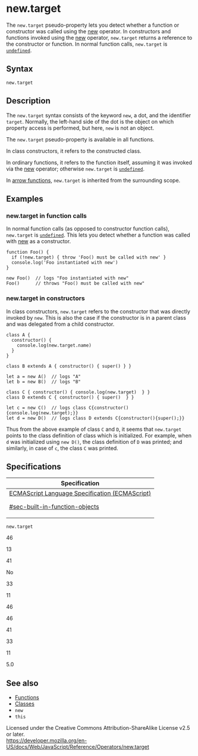 # new.target

The `new.target` pseudo-property lets you detect whether a function or constructor was called using the [new](new) operator. In constructors and functions invoked using the [new](new) operator, `new.target` returns a reference to the constructor or function. In normal function calls, `new.target` is [`undefined`](../global_objects/undefined).

## Syntax

    new.target

## Description

The `new.target` syntax consists of the keyword `new`, a dot, and the identifier `target`. Normally, the left-hand side of the dot is the object on which property access is performed, but here, `new` is not an object.

The `new.target` pseudo-property is available in all functions.

In class constructors, it refers to the constructed class.

In ordinary functions, it refers to the function itself, assuming it was invoked via the [new](new) operator; otherwise `new.target` is [`undefined`](../global_objects/undefined).

In [arrow functions](../functions/arrow_functions), `new.target` is inherited from the surrounding scope.

## Examples

### new.target in function calls

In normal function calls (as opposed to constructor function calls), `new.target` is [`undefined`](../global_objects/undefined). This lets you detect whether a function was called with [new](new) as a constructor.

    function Foo() {
      if (!new.target) { throw 'Foo() must be called with new' }
      console.log('Foo instantiated with new')
    }

    new Foo()  // logs "Foo instantiated with new"
    Foo()      // throws "Foo() must be called with new"

### new.target in constructors

In class constructors, `new.target` refers to the constructor that was directly invoked by `new`. This is also the case if the constructor is in a parent class and was delegated from a child constructor.

    class A {
      constructor() {
        console.log(new.target.name)
      }
    }

    class B extends A { constructor() { super() } }

    let a = new A()  // logs "A"
    let b = new B()  // logs "B"

    class C { constructor() { console.log(new.target)  } }
    class D extends C { constructor() { super()  } }

    let c = new C()  // logs class C{constructor(){console.log(new.target);}}
    let d = new D()  // logs class D extends C{constructor(){super();}}

Thus from the above example of class `C` and `D`, it seems that `new.target` points to the class definition of class which is initialized. For example, when `d` was initialized using `new D()`, the class definition of `D` was printed; and similarly, in case of `c`, the class `C` was printed.

## Specifications

<table><thead><tr class="header"><th>Specification</th></tr></thead><tbody><tr class="odd"><td><a href="https://tc39.es/ecma262/#sec-built-in-function-objects">ECMAScript Language Specification (ECMAScript) 
<br/>

<span class="small">#sec-built-in-function-objects</span></a></td></tr></tbody></table>

`new.target`

46

13

41

No

33

11

46

46

41

33

11

5.0

## See also

-   [Functions](../functions)
-   [Classes](../classes)
-   `new`
-   `this`

 
Licensed under the Creative Commons Attribution-ShareAlike License v2.5 or later.  
<a href="https://developer.mozilla.org/en-US/docs/Web/JavaScript/Reference/Operators/new.target" class="_attribution-link">https://developer.mozilla.org/en-US/docs/Web/JavaScript/Reference/Operators/new.target</a>
